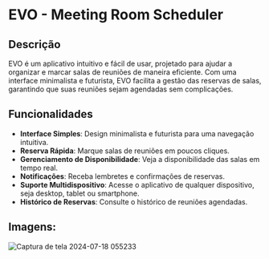 # EVO - Meeting Room Scheduler

## Descrição

EVO é um aplicativo intuitivo e fácil de usar, projetado para ajudar a organizar e marcar salas de reuniões de maneira eficiente. Com uma interface minimalista e futurista, EVO facilita a gestão das reservas de salas, garantindo que suas reuniões sejam agendadas sem complicações.

## Funcionalidades

- **Interface Simples**: Design minimalista e futurista para uma navegação intuitiva.
- **Reserva Rápida**: Marque salas de reuniões em poucos cliques.
- **Gerenciamento de Disponibilidade**: Veja a disponibilidade das salas em tempo real.
- **Notificações**: Receba lembretes e confirmações de reservas.
- **Suporte Multidispositivo**: Acesse o aplicativo de qualquer dispositivo, seja desktop, tablet ou smartphone.
- **Histórico de Reservas**: Consulte o histórico de reuniões agendadas.

## Imagens:
![Captura de tela 2024-07-18 055233](https://github.com/user-attachments/assets/2ee4e2f9-c8f2-4f64-bef7-6e7bf4bca43f)
